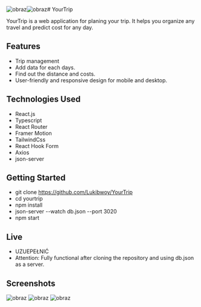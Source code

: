 ![obraz](https://github.com/Lukibwoy/YourTrip/assets/86016888/cf63f8e2-7d59-48a0-8652-63e56b1ab058)![obraz](https://github.com/Lukibwoy/YourTrip/assets/86016888/a4926c0c-d3a5-4fdb-ab2d-a72a60732bd6)# YourTrip

YourTrip is a web application for planing your trip. It helps you organize any travel and predict cost for any day.

## Features

- Trip management
- Add data for each days.
- Find out the distance and costs.
- User-friendly and responsive design for mobile and desktop.

## Technologies Used

- React.js
- Typescript
- React Router
- Framer Motion
- TailwindCss
- React Hook Form
- Axios
- json-server


## Getting Started

- git clone https://github.com/Lukibwoy/YourTrip
- cd yourtrip
- npm install
- json-server --watch db.json --port 3020
- npm start

## Live
- UZUEPEŁNIĆ
- Attention: Fully functional after cloning the repository and using db.json as a server.

## Screenshots
![obraz](https://github.com/Lukibwoy/YourTrip/assets/86016888/6572a8d0-fd36-42ef-8929-2a2f1dc3e23c)
![obraz](https://github.com/Lukibwoy/YourTrip/assets/86016888/c4848703-e198-4f31-92e4-4aa219ba0199)
![obraz](https://github.com/Lukibwoy/YourTrip/assets/86016888/9b677c54-82de-4227-ab0b-03c3700dbaf5)
